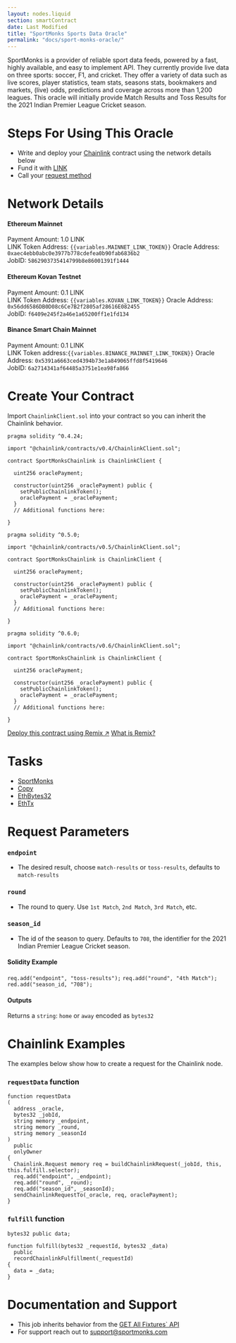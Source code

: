 ```yaml
---
layout: nodes.liquid
section: smartContract
date: Last Modified
title: "SportMonks Sports Data Oracle"
permalink: "docs/sport-monks-oracle/"
---
```


SportMonks is a provider of reliable sport data feeds, powered by a fast, highly available, and easy to implement API. They currently provide live data on three sports: soccer, F1, and cricket. They offer a variety of data such as live scores, player statistics, team stats, seasons stats, bookmakers and markets, (live) odds, predictions and coverage across more than 1,200 leagues. This oracle will initially provide Match Results and Toss Results for the 2021 Indian Premier League Cricket season.

# Steps For Using This Oracle

- Write and deploy your [Chainlink](../intermediates-tutorial/) contract using the network details below
- Fund it with [LINK](../link-token-contracts/)
- Call your [request method](./#chainlink-examples)

# Network Details

#### Ethereum Mainnet
Payment Amount: 1.0 LINK  
LINK Token Address: `{{variables.MAINNET_LINK_TOKEN}}` 
Oracle Address: `0xaec4ebb0abc0e3977b778cdefea0b90fab6836b2`  
JobID: `5862903735414799b8e86001391f1444`

#### Ethereum Kovan Testnet
Payment Amount: 0.1 LINK  
LINK Token Address: `{{variables.KOVAN_LINK_TOKEN}}`
Oracle Address: `0x56dd6586DB0D08c6Ce7B2f2805af28616E082455`  
JobID: `f6409e245f2a46e1a65200ff1e1fd134`

#### Binance Smart Chain Mainnet
Payment Amount: 0.1 LINK  
LINK Token address:`{{variables.BINANCE_MAINNET_LINK_TOKEN}}`
Oracle Address: `0x5391a6663ced4394b73e1a849065ffd8f5419646`  
JobID: `6a2714341af64485a3751e1ea98fa866`

# Create Your Contract

Import `ChainlinkClient.sol` into your contract so you can inherit the Chainlink behavior.

```solidity Solidity 4
pragma solidity ^0.4.24;

import "@chainlink/contracts/v0.4/ChainlinkClient.sol";

contract SportMonksChainlink is ChainlinkClient {
  
  uint256 oraclePayment;
  
  constructor(uint256 _oraclePayment) public {
    setPublicChainlinkToken();
    oraclePayment = _oraclePayment;
  }
  // Additional functions here:
  
}
```
```solidity Solidity 5
pragma solidity ^0.5.0;

import "@chainlink/contracts/v0.5/ChainlinkClient.sol";

contract SportMonksChainlink is ChainlinkClient {
  
  uint256 oraclePayment;
  
  constructor(uint256 _oraclePayment) public {
    setPublicChainlinkToken();
    oraclePayment = _oraclePayment;
  }
  // Additional functions here:
  
}
```
```solidity Solidity 6
pragma solidity ^0.6.0;

import "@chainlink/contracts/v0.6/ChainlinkClient.sol";

contract SportMonksChainlink is ChainlinkClient {
  
  uint256 oraclePayment;
  
  constructor(uint256 _oraclePayment) public {
    setPublicChainlinkToken();
    oraclePayment = _oraclePayment;
  }
  // Additional functions here:
  
}
```

<div class="remix-callout">
  <a href="https://remix.ethereum.org/#version=soljson-v0.6.7+commit.b8d736ae.js&optimize=false&evmVersion=null&gist=583e4458d593a19786e71fafa6794c41" target="_blank" class="cl-button--ghost solidity-tracked">Deploy this contract using Remix ↗</a>
    <a href="../deploy-your-first-contract/" title="">What is Remix?</a>
</div>

# Tasks
* <a href="https://market.link/adapters/09c77b99-bdf2-41f2-8241-7e85cc8b307a/data-sources" target="_blank">SportMonks</a>
* [Copy](../adapters/#copy)
* [EthBytes32](../adapters/#ethbytes32)
* [EthTx](../adapters/#ethtx)

# Request Parameters
### `endpoint`
- The desired result, choose `match-results` or `toss-results`, defaults to `match-results`
### `round`
-  The round to query. Use `1st Match`, `2nd Match`, `3rd Match`, etc.
### `season_id`
- The id of the season to query. Defaults to `708`, the identifier for the 2021 Indian Premier League Cricket season.

#### Solidity Example
`req.add("endpoint", "toss-results");`
`req.add("round", "4th Match");`
`red.add("season_id, "708");`

#### Outputs
Returns a `string`: `home` or `away` encoded as `bytes32`

# Chainlink Examples

The examples below show how to create a request for the Chainlink node.

### `requestData` function

```solidity
function requestData
(
  address _oracle,
  bytes32 _jobId,
  string memory _endpoint,
  string memory _round,
  string memory _seasonId
)
  public
  onlyOwner
{
  Chainlink.Request memory req = buildChainlinkRequest(_jobId, this, this.fulfill.selector);
  req.add("endpoint", _endpoint);
  req.add("round", _round);
  req.add("season_id", _seasonId);
  sendChainlinkRequestTo(_oracle, req, oraclePayment);
}
```
### `fulfill` function

```solidity
bytes32 public data;

function fulfill(bytes32 _requestId, bytes32 _data)
  public
  recordChainlinkFulfillment(_requestId)
{
  data = _data;
}
```

# Documentation and Support

- This job inherits behavior from the <a href="https://cricket-postman.sportmonks.com/#f2147669-38a9-47e3-ae3e-753bda6c1f93" target="_blank">GET All Fixtures` API</a>
- For support reach out to <a href="mailto:support@sportmonks.com" target="_blank">support@sportmonks.com</a>